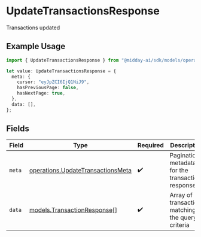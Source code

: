 # UpdateTransactionsResponse

Transactions updated

## Example Usage

```typescript
import { UpdateTransactionsResponse } from "@midday-ai/sdk/models/operations";

let value: UpdateTransactionsResponse = {
  meta: {
    cursor: "eyJpZCI6IjQ1NiJ9",
    hasPreviousPage: false,
    hasNextPage: true,
  },
  data: [],
};
```

## Fields

| Field                                                                                  | Type                                                                                   | Required                                                                               | Description                                                                            |
| -------------------------------------------------------------------------------------- | -------------------------------------------------------------------------------------- | -------------------------------------------------------------------------------------- | -------------------------------------------------------------------------------------- |
| `meta`                                                                                 | [operations.UpdateTransactionsMeta](../../models/operations/updatetransactionsmeta.md) | :heavy_check_mark:                                                                     | Pagination metadata for the transactions response                                      |
| `data`                                                                                 | [models.TransactionResponse](../../models/transactionresponse.md)[]                    | :heavy_check_mark:                                                                     | Array of transactions matching the query criteria                                      |